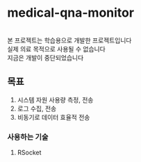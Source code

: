 # medical-qna-monitor
<br> 본 프로젝트는 학습용으로 개발한 프로젝트입니다
<br> 실제 의료 목적으로 사용될 수 없습니다
<br> 지금은 개발이 중단되었습니다 

## 목표
1. 시스템 자원 사용량 측정, 전송
2. 로그 수집, 전송
3. 비동기로 데이터 효율적 전송

### 사용하는 기술
1. RSocket